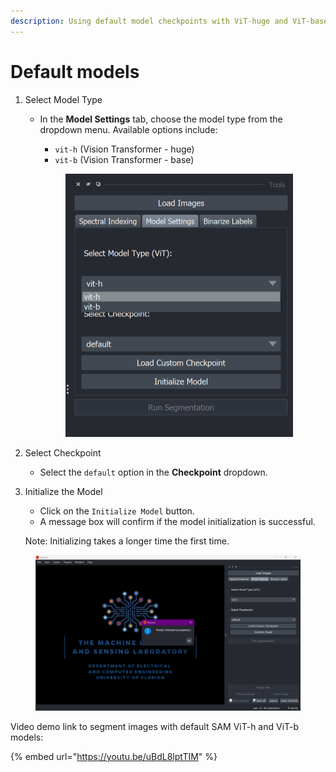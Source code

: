 ```yaml
---
description: Using default model checkpoints with ViT-huge and ViT-base backbones
---
```


# Default models

1. Select Model Type
   *   In the **Model Settings** tab, choose the model type from the dropdown menu. Available options include:

       * `vit-h` (Vision Transformer - huge)
       * `vit-b` (Vision Transformer - base)

       <figure><img src="../../.gitbook/assets/image (6).png" alt="" width="364"><figcaption></figcaption></figure>
2. Select Checkpoint
   * Select the `default` option in the **Checkpoint** dropdown.
3.  Initialize the Model

    * Click on the `Initialize Model` button.
    * A message box will confirm if the model initialization is successful.

    Note: Initializing takes a longer time the first time.

<figure><img src="../../.gitbook/assets/image (1) (1) (1).png" alt=""><figcaption></figcaption></figure>



Video demo link to segment images with default SAM ViT-h and ViT-b models:

{% embed url="https://youtu.be/uBdL8lptTIM" %}

